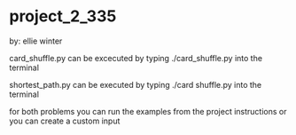 # project_2_335
by: ellie winter 

card_shuffle.py can be excecuted by typing ./card_shuffle.py into the terminal 

shortest_path.py can be executed by typing ./card shuffle.py into the terminal 

for both problems you can run the examples from the project instructions or you can create a custom input 